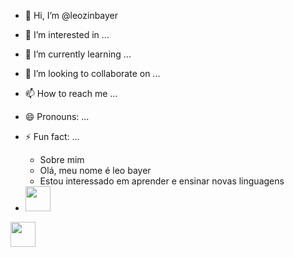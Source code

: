 - 👋 Hi, I’m @leozinbayer
- 👀 I’m interested in ...
- 🌱 I’m currently learning ...
- 💞️ I’m looking to collaborate on ...
- 📫 How to reach me ...
- 😄 Pronouns: ...
- ⚡ Fun fact: ...

  * Sobre mim 
  -  Olá, meu nome é leo bayer 
  -  Estou interessado em aprender e ensinar novas linguagens
 
- <img src=" https://icongr.am/devicon/java-original.svg?size=128&color=currentColor" width="40" height="40"/>
 <img src=" https://cdn.jsdelivr.net/gh/devicons/devicon@latest/devicon.min.css " width="40" height="40"/>
